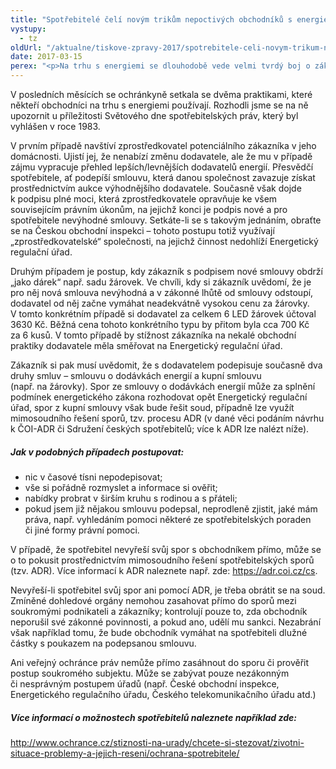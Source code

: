 ```yaml
---
title: "Spotřebitelé čelí novým trikům nepoctivých obchodníků s energiemi"
vystupy:
  - tz
oldUrl: "/aktualne/tiskove-zpravy-2017/spotrebitele-celi-novym-trikum-nepoctivych-obchodniku-s-energiemi"
date: 2017-03-15
perex: "<p>Na trhu s energiemi se dlouhodobě vede velmi tvrdý boj o zákazníka. Toto prostředí také přitahuje společnosti a obchodníky, jejichž jednání se někdy pohybuje na hraně zákona i morálky. Spotřebitel se před těmito praktikami nejlépe ochrání tím, že v časové tísni a bez řádné úvahy nic nepodepíše. A to ani tehdy, tvrdí-li mu obchodník, že jeho podpis je nezávazný. V opačném případě se spotřebitel sice stále může bránit, potřebuje k tomu ovšem dostatek informací a znalost vlastních práv. A musí jednat rychle. </p>"
---
```


<!-- imported from the old website -->

<p>V posledních měsících se ochránkyně setkala se dvěma praktikami, které někteří obchodníci na trhu s energiemi používají. Rozhodli jsme se na ně upozornit u příležitosti Světového dne spotřebitelských práv, který byl vyhlášen v roce 1983. </p> <p>V prvním případě navštíví zprostředkovatel potenciálního zákazníka v jeho domácnosti. Ujistí jej, že nenabízí změnu dodavatele, ale že mu v případě zájmu vypracuje přehled lepších/levnějších dodavatelů energií. Přesvědčí spotřebitele, ať podepíší smlouvu, která danou společnost zavazuje získat prostřednictvím aukce výhodnějšího dodavatele. Současně však dojde k podpisu plné moci, která zprostředkovatele opravňuje ke všem souvisejícím právním úkonům, na jejichž konci je podpis nové a pro spotřebitele nevýhodné smlouvy. Setkáte-li se s takovým jednáním, obraťte se na Českou obchodní inspekci – tohoto postupu totiž využívají „zprostředkovatelské“ společnosti, na jejichž činnost nedohlíží Energetický regulační úřad.  </p> <p>Druhým případem je postup, kdy zákazník s podpisem nové smlouvy obdrží „jako dárek“ např. sadu žárovek. Ve chvíli, kdy si zákazník uvědomí, že je pro něj nová smlouva nevýhodná a v zákonné lhůtě od smlouvy odstoupí, dodavatel od něj začne vymáhat neadekvátně vysokou cenu za žárovky. V tomto konkrétním případě si dodavatel za celkem 6 LED žárovek účtoval 3630 Kč. Běžná cena tohoto konkrétního typu by přitom byla cca 700 Kč za 6 kusů. V tomto případě by stížnost zákazníka na nekalé obchodní praktiky dodavatele měla směřovat na Energetický regulační úřad.</p> <p>Zákazník si pak musí uvědomit, že s dodavatelem podepisuje současně dva druhy smluv – smlouvu o dodávkách energií a kupní smlouvu (např. na žárovky). Spor ze smlouvy o dodávkách energií může za splnění podmínek energetického zákona rozhodovat opět Energetický regulační úřad, spor z kupní smlouvy však bude řešit soud, případně lze využít mimosoudního řešení sporů, tzv. procesu ADR (v dané věci podáním návrhu k ČOI-ADR či Sdružení českých spotřebitelů; více k ADR lze nalézt níže).    </p> <h5>Jak v podobných případech postupovat:</h5> <ul><li>nic v časové tísni nepodepisovat;</li><li>vše si pořádně rozmyslet a informace si ověřit;</li><li>nabídky probrat v širším kruhu s rodinou a s přáteli;</li><li>pokud jsem již nějakou smlouvu podepsal, neprodleně zjistit, jaké mám práva, např. vyhledáním pomoci některé ze spotřebitelských poraden či jiné formy právní pomoci.</li></ul> <p>V případě, že spotřebitel nevyřeší svůj spor s obchodníkem přímo, může se o to pokusit prostřednictvím mimosoudního řešení spotřebitelských sporů (tzv. ADR). Více informací k ADR naleznete např. zde: <a href="https://adr.coi.cz/cs" target="_blank">https://adr.coi.cz/cs</a>.</p> <p>Nevyřeší-li spotřebitel svůj spor ani pomocí ADR, je třeba obrátit se na soud. Zmíněné dohledové orgány nemohou zasahovat přímo do sporů mezi soukromými podnikateli a zákazníky; kontrolují pouze to, zda obchodník neporušil své zákonné povinnosti, a pokud ano, udělí mu sankci. Nezabrání však například tomu, že bude obchodník vymáhat na spotřebiteli dlužné částky s poukazem na podepsanou smlouvu. </p> <p>Ani veřejný ochránce práv nemůže přímo zasáhnout do sporu či prověřit postup soukromého subjektu. Může se zabývat pouze nezákonným či nesprávným postupem úřadů (např. České obchodní inspekce, Energetického regulačního úřadu, Českého telekomunikačního úřadu atd.) </p> <h5>Více informací o možnostech spotřebitelů naleznete například zde:</h5> <p><a href="https://www.ochrance.cz/stiznosti-na-urady/chcete-si-stezovat/zivotni-situace-problemy-a-jejich-reseni/ochrana-spotrebitele/">http://www.ochrance.cz/stiznosti-na-urady/chcete-si-stezovat/zivotni-situace-problemy-a-jejich-reseni/ochrana-spotrebitele/</a></p>
